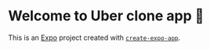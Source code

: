 # Welcome to Uber clone app 👋

This is an [Expo](https://expo.dev) project created with [`create-expo-app`](https://www.npmjs.com/package/create-expo-app).
